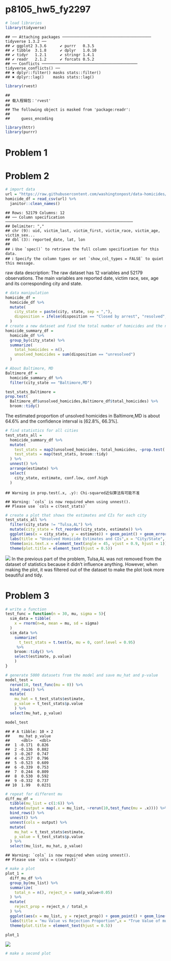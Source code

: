 p8105_hw5_fy2297
================

``` r
# load libraries
library(tidyverse)
```

    ## ── Attaching packages ─────────────────────────────────────── tidyverse 1.3.2 ──
    ## ✔ ggplot2 3.3.6      ✔ purrr   0.3.5 
    ## ✔ tibble  3.1.8      ✔ dplyr   1.0.10
    ## ✔ tidyr   1.2.1      ✔ stringr 1.4.1 
    ## ✔ readr   2.1.2      ✔ forcats 0.5.2 
    ## ── Conflicts ────────────────────────────────────────── tidyverse_conflicts() ──
    ## ✖ dplyr::filter() masks stats::filter()
    ## ✖ dplyr::lag()    masks stats::lag()

``` r
library(rvest)
```

    ## 
    ## 载入程辑包：'rvest'
    ## 
    ## The following object is masked from 'package:readr':
    ## 
    ##     guess_encoding

``` r
library(httr)
library(purrr)
```

# Problem 1

# Problem 2

``` r
# import data
url = "https://raw.githubusercontent.com/washingtonpost/data-homicides/master/homicide-data.csv"
homicide_df = read_csv(url) %>% 
  janitor::clean_names()
```

    ## Rows: 52179 Columns: 12
    ## ── Column specification ────────────────────────────────────────────────────────
    ## Delimiter: ","
    ## chr (9): uid, victim_last, victim_first, victim_race, victim_age, victim_sex...
    ## dbl (3): reported_date, lat, lon
    ## 
    ## ℹ Use `spec()` to retrieve the full column specification for this data.
    ## ℹ Specify the column types or set `show_col_types = FALSE` to quiet this message.

raw data description: The raw dataset has 12 variables and 52179
observations. The main variables are reported date, victim race, sex,
age and its corresponding city and state.

``` r
# data manipulation
homicide_df = 
  homicide_df %>% 
  mutate(
    city_state = paste(city, state, sep = ","),
    disposition = ifelse(disposition == "Closed by arrest", "resolved", "unresolved")
  )
# create a new dataset and find the total number of homicides and the number of unsolved homicides within cities
homicide_summary_df =
  homicide_df %>% 
  group_by(city_state) %>% 
  summarize(
    total_homicides = n(),
    unsolved_homicides = sum(disposition == "unresolved")
  )
```

``` r
# About Baltimore, MD
Baltimore_df =  
  homicide_summary_df %>% 
  filter(city_state == "Baltimore,MD")

test_stats_Baltimore = 
prop.test(
  Baltimore_df$unsolved_homicides,Baltimore_df$total_homicides) %>% 
  broom::tidy()
```

The estimated proportion of unsolved homicides in Baltimore,MD is about
64.6% and the confidence interval is \[62.8%, 66.3%\].

``` r
# find statistics for all cities
test_stats_all = 
  homicide_summary_df %>% 
  mutate(
    test_stats = map2(unsolved_homicides, total_homicides, ~prop.test(.x, .y)),
    test_stats = map(test_stats, broom::tidy)
  ) %>% 
  unnest() %>% 
  arrange(estimate) %>% 
  select(
    city_state, estimate, conf.low, conf.high
  )
```

    ## Warning in prop.test(.x, .y): Chi-squared近似算法有可能不准

    ## Warning: `cols` is now required when using unnest().
    ## Please use `cols = c(test_stats)`

``` r
# create a plot that shows the estimates and CIs for each city
test_stats_all %>% 
  filter(city_state != "Tulsa,AL") %>% 
  mutate(city_state = fct_reorder(city_state, estimate)) %>% 
  ggplot(aes(x = city_state, y = estimate)) + geom_point() + geom_errorbar(aes(ymin = conf.low, ymax = conf.high)) +
  labs(title = "Unsolved Homicide Estimates and CIs",x = "City/State", y = "Proportions of Unsolved Homicides") +
  theme(axis.text.x = element_text(angle = 45, vjust = 0.9, hjust = 1)) +
  theme(plot.title = element_text(hjust = 0.5)) 
```

![](p8105_hw5_fy2297_files/figure-gfm/unnamed-chunk-7-1.png)<!-- --> In
the previous part of the problem, Tulsa,AL was not removed from the
dataset of statistics because it didn’t influence anything. However,
when making the plot, it was filtered out of the dataset to make the
plot look more beautiful and tidy.

# Problem 3

``` r
# write a function
test_func = function(n = 30, mu, sigma = 5){
  sim_data = tibble(
    x = rnorm(n=n, mean = mu, sd = sigma)
  )
  sim_data %>% 
    summarize(
      t_test_stats = t.test(x, mu = 0, conf.level = 0.95)
     %>% 
    broom::tidy() %>% 
    select(estimate, p.value)
    )
}

# generate 5000 datasets from the model and save mu_hat and p-value
model_test =
  rerun(10, test_func(mu = 0)) %>% 
  bind_rows() %>% 
  mutate(
    mu_hat = t_test_stats$estimate,
    p_value = t_test_stats$p.value
    ) %>% 
  select(mu_hat, p_value)

model_test
```

    ## # A tibble: 10 × 2
    ##    mu_hat p_value
    ##     <dbl>   <dbl>
    ##  1 -0.171  0.826 
    ##  2 -0.136  0.882 
    ##  3 -0.267  0.747 
    ##  4 -0.257  0.796 
    ##  5 -0.523  0.609 
    ##  6 -0.339  0.753 
    ##  7  0.244  0.809 
    ##  8  0.530  0.592 
    ##  9 -0.332  0.737 
    ## 10  1.99   0.0231

``` r
# repeat for different mu
diff_mu_df = 
  tibble(mu_list = c(1:6)) %>% 
  mutate(output = map(.x = mu_list, ~rerun(10,test_func(mu = .x)))) %>% 
  bind_rows() %>% 
  unnest() %>% 
  unnest(cols = output) %>% 
  mutate(
    mu_hat = t_test_stats$estimate,
    p_value = t_test_stats$p.value
  ) %>% 
  select(mu_list, mu_hat, p_value)
```

    ## Warning: `cols` is now required when using unnest().
    ## Please use `cols = c(output)`

``` r
# make a plot
plot_1 =
  diff_mu_df %>% 
  group_by(mu_list) %>% 
  summarize(
    total_n = n(), reject_n = sum(p_value<0.05)
  ) %>% 
  mutate(
    reject_prop = reject_n / total_n
  ) %>% 
  ggplot(aes(x = mu_list, y = reject_prop)) + geom_point() + geom_line()+
  labs(title = "mu Value vs Rejection Proportion",x = "True Value of mu", y = "Rejection Proportion") +
  theme(plot.title = element_text(hjust = 0.5)) 

plot_1
```

![](p8105_hw5_fy2297_files/figure-gfm/unnamed-chunk-10-1.png)<!-- -->

``` r
# make a second plot
```
